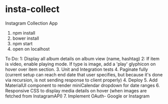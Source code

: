 # insta-collect
Instagram Collection App

1. npm install
2. bower install
3. npm start
4. open on localhost


To Do:
1: Display all album details on album view (name, hashtag)
2: If item is video, enable playing mode. If type is image, add a 'play' glyphicon on hover over item section.
3. Unit and Integration tests
4. Paginate fully (current setup can reach end date that user specifies, but because it's done via recursion, is not sending response to client properly)
4. Deploy
5. Add MaterialUI component to render miniCalendar dropdown for date ranges
6. Responsive CSS to display media details on hover (when images are fetched from InstagramAPI)
7. Implement OAuth- Google or Instagram

